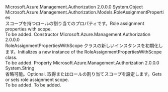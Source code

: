 <Type Name="RoleAssignmentPropertiesWithScope" FullName="Microsoft.Azure.Management.Authorization.Models.RoleAssignmentPropertiesWithScope">
  <TypeSignature Language="C#" Value="public class RoleAssignmentPropertiesWithScope : Microsoft.Azure.Management.Authorization.Models.RoleAssignmentProperties" />
  <TypeSignature Language="ILAsm" Value=".class public auto ansi beforefieldinit RoleAssignmentPropertiesWithScope extends Microsoft.Azure.Management.Authorization.Models.RoleAssignmentProperties" />
  <TypeSignature Language="DocId" Value="T:Microsoft.Azure.Management.Authorization.Models.RoleAssignmentPropertiesWithScope" />
  <TypeSignature Language="VB.NET" Value="Public Class RoleAssignmentPropertiesWithScope&#xA;Inherits RoleAssignmentProperties" />
  <TypeSignature Language="F#" Value="type RoleAssignmentPropertiesWithScope = class&#xA;    inherit RoleAssignmentProperties" />
  <AssemblyInfo>
    <AssemblyName>Microsoft.Azure.Management.Authorization</AssemblyName>
    <AssemblyVersion>2.0.0.0</AssemblyVersion>
  </AssemblyInfo>
  <Base>
    <BaseTypeName>System.Object</BaseTypeName>
    <BaseTypeName FrameworkAlternate="azure-dotnet">Microsoft.Azure.Management.Authorization.Models.RoleAssignmentProperties</BaseTypeName>
  </Base>
  <Interfaces />
  <Docs>
    <summary>
            <span data-ttu-id="78f7b-101">スコープを持つロールの割り当てのプロパティです。</span><span class="sxs-lookup"><span data-stu-id="78f7b-101">Role assignment properties with scope.</span></span>
            </summary>
    <remarks>To be added.</remarks>
  </Docs>
  <Members>
    <Member MemberName=".ctor">
      <MemberSignature Language="C#" Value="public RoleAssignmentPropertiesWithScope ();" />
      <MemberSignature Language="ILAsm" Value=".method public hidebysig specialname rtspecialname instance void .ctor() cil managed" />
      <MemberSignature Language="DocId" Value="M:Microsoft.Azure.Management.Authorization.Models.RoleAssignmentPropertiesWithScope.#ctor" />
      <MemberSignature Language="VB.NET" Value="Public Sub New ()" />
      <MemberType>Constructor</MemberType>
      <AssemblyInfo>
        <AssemblyName>Microsoft.Azure.Management.Authorization</AssemblyName>
        <AssemblyVersion>2.0.0.0</AssemblyVersion>
      </AssemblyInfo>
      <Parameters />
      <Docs>
        <summary>
            <span data-ttu-id="78f7b-102">RoleAssignmentPropertiesWithScope クラスの新しいインスタンスを初期化します。</span><span class="sxs-lookup"><span data-stu-id="78f7b-102">Initializes a new instance of the RoleAssignmentPropertiesWithScope class.</span></span>
            </summary>
        <remarks>To be added.</remarks>
      </Docs>
    </Member>
    <Member MemberName="Scope">
      <MemberSignature Language="C#" Value="public string Scope { get; set; }" />
      <MemberSignature Language="ILAsm" Value=".property instance string Scope" />
      <MemberSignature Language="DocId" Value="P:Microsoft.Azure.Management.Authorization.Models.RoleAssignmentPropertiesWithScope.Scope" />
      <MemberSignature Language="VB.NET" Value="Public Property Scope As String" />
      <MemberSignature Language="F#" Value="member this.Scope : string with get, set" Usage="Microsoft.Azure.Management.Authorization.Models.RoleAssignmentPropertiesWithScope.Scope" />
      <MemberType>Property</MemberType>
      <AssemblyInfo>
        <AssemblyName>Microsoft.Azure.Management.Authorization</AssemblyName>
        <AssemblyVersion>2.0.0.0</AssemblyVersion>
      </AssemblyInfo>
      <ReturnValue>
        <ReturnType>System.String</ReturnType>
      </ReturnValue>
      <Docs>
        <summary>
            <span data-ttu-id="78f7b-103">省略可能。</span><span class="sxs-lookup"><span data-stu-id="78f7b-103">Optional.</span></span> <span data-ttu-id="78f7b-104">取得またはロールの割り当てスコープを設定します。</span><span class="sxs-lookup"><span data-stu-id="78f7b-104">Gets or sets role assignment scope.</span></span>
            </summary>
        <value>To be added.</value>
        <remarks>To be added.</remarks>
      </Docs>
    </Member>
  </Members>
</Type>